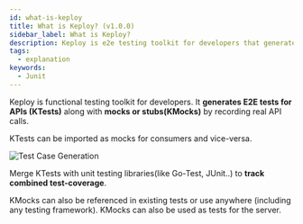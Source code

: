 ```yaml
---
id: what-is-keploy
title: What is Keploy? (v1.0.0)
sidebar_label: What is Keploy?
description: Keploy is e2e testing toolkit for developers that generates tests from API calls.
tags:
  - explanation
keywords:
  - Junit
---
```


Keploy is functional testing toolkit for developers.
It **generates E2E tests for APIs (KTests)** along with **mocks or stubs(KMocks)** by
recording real API calls.

KTests can be imported as mocks for consumers and vice-versa.

![Test Case Generation](/gif/record-tc.gif)

Merge KTests with unit testing libraries(like Go-Test, JUnit..) to **track combined test-coverage**.

KMocks can also be referenced in existing tests or use anywhere (including any testing framework).
KMocks can also be used as tests for the server.
